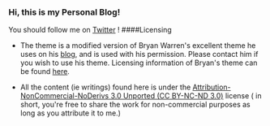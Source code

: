 ### Hi, this is my Personal Blog!

You should follow me on [Twitter][4] !
####Licensing
- The theme is a modified version of Bryan Warren's excellent theme he uses on his [blog][1], and is used with his permission. Please contact him if you wish to use his theme. Licensing information of Bryan's theme can be found [here][2].

- All the content (ie writings) found here is under the [Attribution-NonCommercial-NoDerivs 3.0 Unported (CC BY-NC-ND 3.0)][3] license ( in short, you're free to share the work for non-commercial purposes as long as you attribute it to me.)


[1]: http://coffeecomrade.com
[2]: http://coffeecomrade.com/colophon.html#license-info
[3]: http://creativecommons.org/licenses/by-nc-nd/3.0/
[4]: https://twitter.com/hardikr